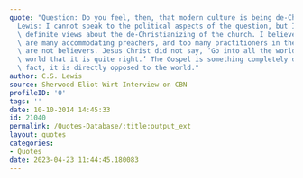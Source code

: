 ```yaml
---
quote: "Question: Do you feel, then, that modern culture is being de-Christianized?\n\
  Lewis: I cannot speak to the political aspects of the question, but I have some\
  \ definite views about the de-Christianizing of the church. I believe that there\
  \ are many accommodating preachers, and too many practitioners in the church who\
  \ are not believers. Jesus Christ did not say, ‘Go into all the world and tell the\
  \ world that it is quite right.’ The Gospel is something completely different. In\
  \ fact, it is directly opposed to the world."
author: C.S. Lewis
source: Sherwood Eliot Wirt Interview on CBN
profileID: '0'
tags: ''
date: 10-10-2014 14:45:33
id: 21040
permalink: /Quotes-Database/:title:output_ext
layout: quotes
categories:
- Quotes
date: 2023-04-23 11:44:45.180083
---
```

